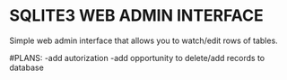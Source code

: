 # SQLITE3 WEB ADMIN INTERFACE
Simple web admin interface that allows you to watch/edit rows of tables.

#PLANS:
-add autorization
-add opportunity to delete/add records to database
